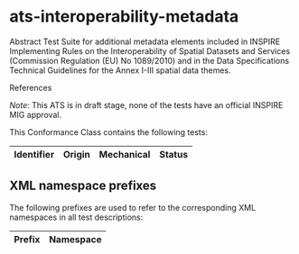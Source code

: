 ats-interoperability-metadata
=============================

Abstract Test Suite for additional metadata elements included in INSPIRE Implementing Rules on the Interoperability of Spatial Datasets and Services (Commission Regulation (EU) No 1089/2010) and in the Data Specifications Technical Guidelines for the Annex I-III spatial data themes.

References

*Note*: This ATS is in draft stage, none of the tests have an official INSPIRE MIG approval.

This Conformance Class contains the following tests:

| Identifier                                                        | Origin | Mechanical | Status   |
| ----------------------------------------------------------------- | ------ | ---------- | -------- |


## XML namespace prefixes <a name="namespaces"></a>

The following prefixes are used to refer to the corresponding XML namespaces in all test descriptions:

Prefix     | Namespace
---------- | -------------------------------------------------
